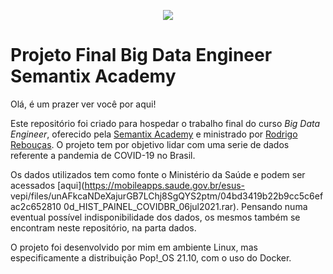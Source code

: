 <p align="center"><img src=http://semantix.com.br/wp-content/uploads/2021/03/smtx-logo-white-300x71.png)></p>

# Projeto Final Big Data Engineer Semantix Academy

Olá, é um prazer ver você por aqui!

Este repositório foi criado para hospedar o trabalho final do curso *Big Data Engineer*, oferecido pela [Semantix Academy](https://www.semantix.ai/academy) e ministrado por [Rodrigo Rebouças]( https://br.linkedin.com/in/rodrigo-reboucas). O projeto tem por objetivo lidar com uma serie de dados referente a pandemia de COVID-19 no Brasil.

Os dados utilizados tem como fonte o Ministério da Saúde e podem ser acessados [aqui](https://mobileapps.saude.gov.br/esus-
vepi/files/unAFkcaNDeXajurGB7LChj8SgQYS2ptm/04bd3419b22b9cc5c6efac2c652810
0d_HIST_PAINEL_COVIDBR_06jul2021.rar). Pensando numa eventual possível indisponibilidade dos dados, os mesmos também se encontram neste repositório, na parta dados.

O projeto foi desenvolvido por mim em ambiente Linux, mas especificamente a distribuição Pop!_OS 21.10, com o uso do Docker.